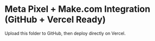 # Meta Pixel + Make.com Integration (GitHub + Vercel Ready)
Upload this folder to GitHub, then deploy directly on Vercel.
